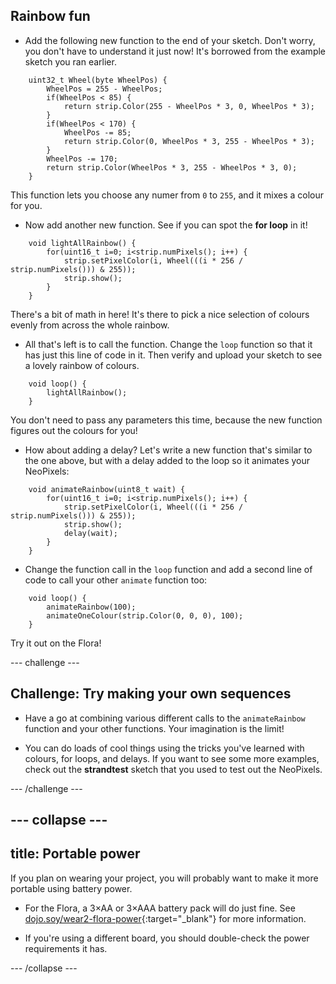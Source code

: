 ## Rainbow fun

+ Add the following new function to the end of your sketch. Don't worry, you don't have to understand it just now! It's borrowed from the example sketch you ran earlier.


```
    uint32_t Wheel(byte WheelPos) {
        WheelPos = 255 - WheelPos;
        if(WheelPos < 85) {
            return strip.Color(255 - WheelPos * 3, 0, WheelPos * 3);
        }
        if(WheelPos < 170) {
            WheelPos -= 85;
            return strip.Color(0, WheelPos * 3, 255 - WheelPos * 3);
        }
        WheelPos -= 170;
        return strip.Color(WheelPos * 3, 255 - WheelPos * 3, 0);
    }
```

This function lets you choose any numer from `0` to `255`, and it mixes a colour for you.

+ Now add another new function. See if you can spot the **for loop** in it!

```
    void lightAllRainbow() {
        for(uint16_t i=0; i<strip.numPixels(); i++) {
            strip.setPixelColor(i, Wheel(((i * 256 / strip.numPixels())) & 255));
            strip.show();
        }
    }
```

There's a bit of math in here! It's there to pick a nice selection of colours evenly from across the whole rainbow.

+ All that's left is to call the function. Change the `loop` function so that it has just this line of code in it. Then verify and upload your sketch to see a lovely rainbow of colours.

```
    void loop() {
        lightAllRainbow();
    }
```

You don't need to pass any parameters this time, because the new function figures out the colours for you!

+ How about adding a delay? Let's write a new function that's similar to the one above, but with a delay added to the loop so it animates your NeoPixels:

```
    void animateRainbow(uint8_t wait) {
        for(uint16_t i=0; i<strip.numPixels(); i++) {
            strip.setPixelColor(i, Wheel(((i * 256 / strip.numPixels())) & 255));
            strip.show();
            delay(wait);
        }
    }
```

+ Change the function call in the `loop` function and add a second line of code to call your other `animate` function too:

```
    void loop() {
        animateRainbow(100);
        animateOneColour(strip.Color(0, 0, 0), 100);
    }
```

Try it out on the Flora!

--- challenge ---

## Challenge: Try making your own sequences

+ Have a go at combining various different calls to the `animateRainbow` function and your other functions. Your imagination is the limit!

+ You can do loads of cool things using the tricks you've learned with colours, for loops, and delays. If you want to see some more examples, check out the **strandtest** sketch that you used to test out the NeoPixels.

--- /challenge ---

--- collapse ---
---
title: Portable power
---

If you plan on wearing your project, you will probably want to make it more portable using battery power.

+ For the Flora, a 3×AA or 3×AAA battery pack will do just fine. See [dojo.soy/wear2-flora-power](http://dojo.soy/wear2-flora-power){:target="_blank"} for more information.

+ If you're using a different board, you should double-check the power requirements it has.

--- /collapse ---

